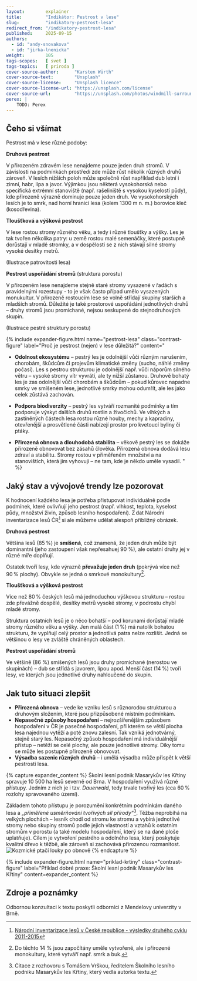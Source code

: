 ```yaml
---
layout:        explainer
title:         "Indikátor: Pestrost v lese"
slug:          "indikatory-pestrost-lesa"
redirect_from: "/indikatory-pestrost-lesa"
published:     2025-09-15
authors:
  - id: "andy-snovakova"
  - id: "jirka-lnenicka"
weight:        105
tags-scopes:   [ svet ]
tags-topics:   [ priroda ]
cover-source-author:      "Karsten Würth"
cover-source-text:        "Unsplash"
cover-source-license:     "Unsplash licence"
cover-source-license-url: "https://unsplash.com/license"
cover-source-url:         "https://unsplash.com/photos/windmill-surrounded-by-grass-during-daytime-w_a40DuyPAc"
perex: |
    TODO: Perex
---
```



## Čeho si všímat


Pestrost má v lese různé podoby:

**Druhová pestrost**

V přirozeném zdravém lese nenajdeme pouze jeden druh stromů. V závislosti na podmínkách prostředí zde může růst několik různých druhů zároveň. V lesích nižších poloh může společně růst například dub letní i zimní, habr, lípa a javor.
Výjimkou jsou některá vysokohorská nebo specifická extrémní stanoviště (např. rašeliniště s vysokou kyselostí půdy), kde přirozeně výrazně dominuje pouze jeden druh. Ve vysokohorských lesích je to smrk, nad horní hranicí lesa (kolem 1300 m n. m.) borovice kleč (kosodřevina).

**Tloušťková a výšková pestrost**

V lese rostou stromy různého věku, a tedy i různé tloušťky a výšky. Les je tak tvořen několika patry: u země rostou malé semenáčky, které postupně dorůstají v mladé stromky, a v dospělosti se z nich stávají silné stromy vysoké desítky metrů.

(Ilustrace patrovitosti lesa)

**Pestrost uspořádání stromů** (struktura porostu)

V přirozeném lese nenajdeme stejně staré stromy vysazené v řadách s pravidelnými rozestupy - to je však často případ umělo vysazených monukultur.
V přirozeně rostoucím lese se volně střídají skupiny starších a mladších stromů. Důležité je také prostorové uspořádání jednotlivých druhů – druhy stromů jsou promíchané, nejsou seskupené do stejnodruhových skupin.

(Ilustrace pestré struktury porostu)

{% include expander-figure.html
   name="pestrost-lesa"
   class="contrast-figure"
   label="Proč je pestrost (nejen) v lese důležitá?"
   content="
- **Odolnost ekosystému** – pestrý les je odolnější vůči různým narušením, chorobám, škůdcům či projevům klimatické změny (sucho, náhlé změny počasí). Les s pestrou strukturou je odolnější např. vůči náporům silného větru – vysoké stromy vítr vyvrátí, ale ty nižší zůstanou. Druhově bohatý les je zas odolnější vůči chorobám a škůdcům – pokud kůrovec napadne smrky ve smíšeném lese, jednotlivé smrky mohou odumřít, ale les jako celek zůstává zachován.

- **Podpora biodiverzity** – pestrý les vytváří rozmanité podmínky a tím podporuje výskyt dalších druhů rostlin a živočichů. Ve vlhkých a zastíněných částech lesa rostou různé houby, mechy a kapradiny, otevřenější a prosvětlené části nabízejí prostor pro kvetoucí byliny či ptáky.

- **Přirozená obnova a dlouhodobá stabilita** – věkově pestrý les se dokáže přirozeně obnovovat bez zásahů člověka. Přirozená obnova dodává lesu zdraví a stabilitu. Stromy rostou v přiměřeném množství a na stanovištích, která jim vyhovují – ne tam, kde je někdo uměle vysadil.
"
%}


## Jaký stav a vývojové trendy lze pozorovat

K hodnocení každého lesa je potřeba přistupovat individuálně podle podmínek, které ovlivňují jeho pestrost (např. vlhkost, teplota, kyselost půdy, množství živin, způsob lesního hospodaření). Z dat Národní inventarizace lesů ČR[^NIL2] si ale můžeme udělat alespoň přibližný obrázek.

**Druhová pestrost**

Většina lesů (85 %) je **smíšená**, což znamená, že jeden druh může být dominantní (jeho zastoupení však nepřesahuej 90 %), ale ostatní druhy jej v různé míře doplňují. 

Ostatek tvoří lesy, kde výrazně **převažuje jeden druh** (pokrývá více než 90 % plochy). Obvykle se jedná o smrkové monokultury[^monokultury].

**Tloušťková a výšková pestrost** 

Více než 80 % českých lesů má jednoduchou výškovou strukturu – rostou zde převážně dospělé, desítky metrů vysoké stromy, v podrostu chybí mladé stromy. 

Struktura ostatních lesů je o něco bohatší – pod korunami dorůstají mladé stromy různého věku a výšky. Jen malá část (1 %) má natolik bohatou strukturu, že vyplňují celý prostor a jednotlivá patra nelze rozlišit. Jedná se většinou o lesy ve zvláště chráněných oblastech.

**Pestrost uspořádání stromů**

Ve většině (86 %) smíšených lesů jsou druhy promíchané (nerostou ve skupinách) – dub se střídá s javorem, lípou apod. Menší část (14 %) tvoří lesy, ve kterých jsou jednotlivé druhy nahloučené do skupin.

## Jak tuto situaci zlepšit

- **Přirozená obnova** – vede ke vzniku lesů s různorodou strukturou a druhovým složením, které jsou přizpůsobené místním podmínkám.
- **Nepasečné způsoby hospodaření** – nejrozšířenějším způsobem hospodaření v ČR je pasečné hospodaření, při kterém se větší plocha lesa najednou vytěží a poté znovu zalesní. Tak vzniká jednotvárný, stejně starý les. Nepasečný způsob hospodaření má individuálnější přístup – netěží se celé plochy, ale pouze jednotlivé stromy. Díky tomu se může les postupně přirozeně obnovovat.
- **Výsadba sazenic různých druhů** – i umělá výsadba může přispět k větší pestrosti lesa.

{% capture expander_content %}
Školní lesní podnik Masarykův les Křtiny spravuje 10 500 ha lesů severně od Brna. V hospodaření využívá různé přístupy. Jedním z nich je i tzv. *Dauerwald*, tedy trvale tvořivý les (cca 60 % rozlohy spravovaného území).

Základem tohoto přístupu je porozumění konkrétním podmínkám daného lesa a *„přiměřené usměrňování tvořivých sil přírody“*[^citace]. Těžba neprobíhá na velkých plochách – lesník chodí od stromu ke stromu a vybírá jednotlivé stromy nebo skupiny stromů podle jejich vlastností a vztahů k ostatním stromům v porostu (a také modelu hospodaření, který se na dané ploše uplatňuje).
Cílem je vytvoření pestrého a odolného lesa, který poskytuje kvalitní dřevo k těžbě, ale zároveň si zachovává přirozenou rozmanitost.
<br>
<img src="/assets-local/figures/{{ page.slug }}/kozmicke-ptaci-louky.jpg" alt="Kozmické ptačí louky po obnově" class="no-lightbox">
{% endcapture %}


{% include expander-figure.html
   name="priklad-krtiny"
   class="contrast-figure"
   label="Příklad dobré praxe: Školní lesní podnik Masarykův les Křtiny"
   content=expander_content
%}

## Zdroje a poznámky
Odbornou konzultaci k textu poskytli odborníci z Mendelovy univerzity v Brně.

[^NIL2]: [Národní inventarizace lesů v České republice - výsledky druhého cyklu 2011-2015](https://nli.gov.cz/wp-content/uploads/2019_kniha_nil2_web.pdf)
[^monokultury]: Do těchto 14 % jsou započítány uměle vytvořené, ale i přirozené monokultury, které vytváří např. smrk a buk.
[^citace]: Citace z rozhovoru s Tomášem Vrškou, ředitelem Školního lesního podniku Masarykův les Křtiny, který vedla autorka textu. 
